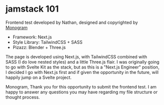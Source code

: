 # jamstack 101
Frontend test developed by Nathan, designed and copyrighted by [Monogram](https://monogram.io/)

- Framework: Next.js
- Style Library: TailwindCSS + SASS
- Pizazz: Blender + Three.js

The page is developed using Next.js, with TailwindCSS combined with SASS (I do love nested styles) and a little Three.js flair. I was originally going to go with Svelte Kit as the stack, but as this is a "Next.js Engineer" position, I decided I go with Next.js first and if given the opportunity in the future, will happily jump on a Svelte project.

Monogram,
Thank you for this opportunity to submit the frontend test. I am happy to answer any questions you may have regarding my file structure or thought process.
